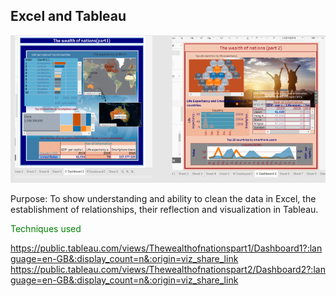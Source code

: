 ## Excel and Tableau 

![Tableau](Tableau.PNG)

 Purpose: To show understanding and ability to clean the data in Excel, the establishment of relationships, their reflection and visualization in Tableau.
 
<font color="green">Techniques used </font>
 
 https://public.tableau.com/views/Thewealthofnationspart1/Dashboard1?:language=en-GB&:display_count=n&:origin=viz_share_link
 https://public.tableau.com/views/Thewealthofnationspart2/Dashboard2?:language=en-GB&:display_count=n&:origin=viz_share_link


